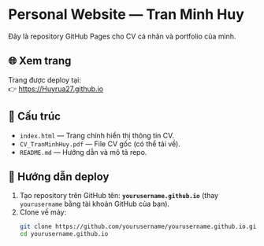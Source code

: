 # Personal Website — Tran Minh Huy

Đây là repository GitHub Pages cho CV cá nhân và portfolio của mình.

## 🌐 Xem trang
Trang được deploy tại:  
👉 https://Huyrua27.github.io

## 📂 Cấu trúc
- `index.html` — Trang chính hiển thị thông tin CV.
- `CV_TranMinhHuy.pdf` — File CV gốc (có thể tải về).
- `README.md` — Hướng dẫn và mô tả repo.

## 🚀 Hướng dẫn deploy
1. Tạo repository trên GitHub tên: **`yourusername.github.io`** (thay `yourusername` bằng tài khoản GitHub của bạn).
2. Clone về máy:
   ```bash
   git clone https://github.com/yourusername/yourusername.github.io.git
   cd yourusername.github.io

